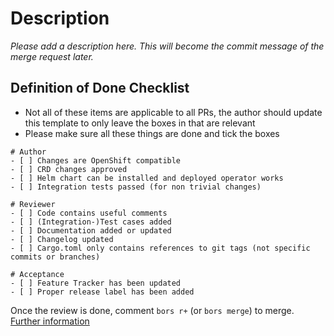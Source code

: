 
# Description

*Please add a description here. This will become the commit message of the merge request later.*

<!-- Commit message above. Everything below is not added to the message. Do not change this line! -->

## Definition of Done Checklist

- Not all of these items are applicable to all PRs, the author should update this template to only leave the boxes in that are relevant
- Please make sure all these things are done and tick the boxes

```[tasklist]
# Author
- [ ] Changes are OpenShift compatible
- [ ] CRD changes approved
- [ ] Helm chart can be installed and deployed operator works
- [ ] Integration tests passed (for non trivial changes)
```

```[tasklist]
# Reviewer
- [ ] Code contains useful comments
- [ ] (Integration-)Test cases added
- [ ] Documentation added or updated
- [ ] Changelog updated
- [ ] Cargo.toml only contains references to git tags (not specific commits or branches)
```

```[tasklist]
# Acceptance
- [ ] Feature Tracker has been updated
- [ ] Proper release label has been added
```

Once the review is done, comment `bors r+` (or `bors merge`) to merge. [Further information](https://bors.tech/documentation/getting-started/#reviewing-pull-requests)
